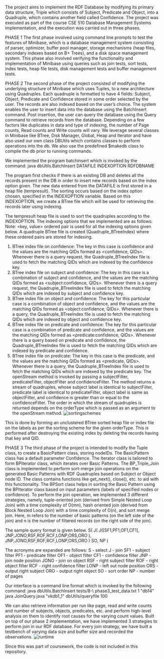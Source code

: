 The project aims to implement the RDF Database by modifying its primary data structure, Triple which consists of Subject, Predicate and Object, into a Quadruple, which contains another field called Confidence. The project was executed as part of the course CSE 510 Database Management Systems implementation, and the execution was carried out in three phases.

PHASE 1
The first phase involved using command line prompts to test the features of Minibase, which is a database management system consisting of parser, optimizer, buffer pool manager, storage mechanisms (heap files, secondary indexes based on B+ Trees), and a disk space management system. This phase also involved verifying the functionality and implementation of Minibase using queries such as join tests, sort tests, index tests, heap file tests, disk management tests and buffer management tests.

PHASE 2
The second phase of the project consisted of modifying the underlying structure of Minibase which uses Tuples, to a new architecture using Quadruples. Each quadruple is formatted to have 4 fields: Subject, Object, Predicate and Confidence stored in some order selected by the user. The records are also indexed based on the user’s choice. The system enables the user to insert data into the database using the BatchInsert command. Post insertion, the user can query the database using the Query command to retrieve records from the database. Depending on a few factors like duplicates in data and type of indexing, the number of Page counts, Read counts and Write counts will vary. We leverage several classes in Minibase like BTree, Disk Manager, Global, Heap and Iterator and have also used our own class DBUtils which contains classes to perform operations into the db. We also use the predefined $makedb class to compile the db prior to running commands.

We implemented the program batchinsert which is invoked by the command:
                                                  java dbUtils.BatchInsert DATAFILE INDEXOPTION RDFDBNAME
                                                  
The program first checks if there is an existing DB and deletes all the records present in the DB in order to insert new records based on the index option given. The new data entered from the DATAFILE is first stored in a heap file (tempresult). The sorting occurs based on the index option chosen, specified in the INDEXOPTION variable. Based on this INDEXOPTION, we create a BTree file which will be used for retrieving the records later using indexing.

The tempresult heap file is used to sort the quadruples according to the INDEXOPTION. The indexing options that we implemented are as follows:
Note: <key, value> ordered pair is used for all the indexing options given below. A quadruple BTree file is created (Quadruple_BTreeIndex) where these ordered pairs are stored for indexing.
1. BTree index file on confidence: The key in this case is confidence and the values are the matching QIDs formed as <confidence, QIDs>. Whenever there is a query request, the Quadruple_BTreeIndex file is used to fetch the matching QIDs which are indexed by the confidence key.
2. BTree index file on subject and confidence: The key in this case is a combination of subject and confidence, and the values are the matching QIDs formed as <subject:confidence, QIDs>. Whenever there is a query request, the Quadruple_BTreeIndex file is used to fetch the matching QIDs which are indexed by subject and confidence key.
3. BTree index file on object and confidence: The key for this particular case is a combination of object and confidence, and the values are the matching QIDs formed as <object:confidence, QIDs>. Whenever there is a query, the Quadruple_BTreeIndex file is used to fetch the matching QIDs which are indexed by object and confidence key.
4. BTree index file on predicate and confidence: The key for this particular case is a combination of predicate and confidence, and the values are the matching QIDs formed as <predicate:confidence, QIDs>. Whenever there is a query based on predicate and confidence, the Quadruple_BTreeIndex file is used to fetch the matching QIDs which are indexed by predicate and confidence.
5. BTree index file on predicate: The key in this case is the predicate, and the values are the matching QIDs formed as <predicate, QIDs>. Whenever there is a query, the Quadruple_BTreeIndex file is used to fetch the matching QIDs which are indexed by the predicate key.
The openStream method is invoked by passing a subjectFilter, predicateFilter, objectFilter and confidenceFilter. The method returns a stream of quadruples, whose subject label is identical to subjectFilter, predicate label is identical to predicateFilter, object label is same as objectFilter, and confidence is greater than or equal to the confidenceFilter. The order in which the stream of quadruples is returned depends on the orderType which is passed as an argument to the openStream method.
![sortingschemes](https://user-images.githubusercontent.com/74524978/170631353-48b3c852-6f74-4702-8252-6f01d2e8fb74.png)

This is done by forming an unclustered BTree sorted heap file or index file on the labels as per the sorting scheme for the given orderType. This is performed after destroying the existing index by deleting the records having that key and QID.

PHASE 3
The third phase of the project is intended to modify the Tuple class, to create a BasicPattern class, storing nodeIDs. The BasicPattern class has a default parameter Confidence. The Iterator class is tailored to form BPIterator class, which iterates over Basic Patterns. The BP_Triple_Join class is implemented to perform sort-merge join operations on the generated Basic Patterns with RDF Quadruples based on Subject or Object node ID. The class contains functions like get_next(), close(), etc. to aid with this functionality. The BPSort class helps in sorting the Basic Pattern using the BPIterator class based on input parameters (labels of specified nodes or confidence). To perform the join operation, we implemented 3 different strategies, namely, tuple-oriented join (derived from Simple Nested Loop Join) with a time complexity of O(mn), hash oriented join (derived from Block Nested Loop Join) with a time complexity of O(n), and sort merge join. 
Here, m refers to the number of basic patterns (on the left side of the join) and n is the number of filtered records (on the right side of the join).

The sample query format is given below.
S( J(
    J([SF1,PF1,OF1,CF1],
      JNP,JONO,RSF,ROF,RCF,LONP,ORS,ORO
    ),
    JNP,JONO,RSF,ROF,RCF,LONP,ORS,ORO
  )
  SO, NP
)

The acronyms are expanded are follows:
S - select
J - join
SF1 - subject filter
PF1 - predicate filter
OF1 - object filter
CF1 - confidence filter
JNP - join node position
JONO - join on object
RSF - right subject filter
ROF - right object filter
RCF - right confidence filter
LONP - left out node position
ORS - output right subject
ORO - output right object
SO - sort order
NP - number of pages

Our interface is a command line format which is invoked by the following command:
                                              java dbUtils.BatchInsert tests/8-\ phase3_test_data.txt 1 "db14"
                                                  java JoinQuery.java "vkdb1_1" dbUtils/queryfile 100
                                                  
We can also retrieve information per run like page, read and write counts and number of subjects, objects, predicates, etc. and perform high-level analysis on them to identify root causes for the varying count values. Built on top of our phase 2 implementation, we have implemented 3 strategies to perform join in our RDF database. For every join strategy, we have built a testbench of varying data size and buffer size and recorded the observations.
![runtime](https://user-images.githubusercontent.com/74524978/170632003-4272483f-2c29-46e6-ad7c-7a5773b2347e.png)

Since this was part of coursework, the code is not included in this repository. 
